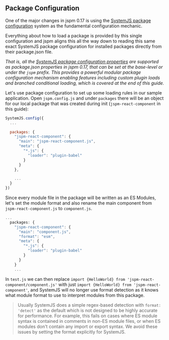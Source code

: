 ## Package Configuration

One of the major changes in jspm 0.17 is using the [SystemJS package configuration](https://github.com/systemjs/systemjs/blob/0.19.16/docs/config-api.md#packages) system
as the fundamental configuration mechanic.

Everything about how to load a package is provided by this single configuration and jspm aligns this
all the way down to reading this same exact SystemJS package configuration for installed packages directly
from their package.json file.

_That is, all the [SystemJS package configuration properties](https://github.com/systemjs/systemjs/blob/0.19.16/docs/config-api.md#packages)
are supported as package.json properties in jspm 0.17, that can be set at the base-level or under the `jspm` prefix. This provides a powerful modular package configuration
mechanism enabling features including custom plugin loads and branched conditional loading, which is covered at the end of this guide._

Let's use package configuration to set up some loading rules in our sample application.
Open `jspm.config.js` and under `packages` there will be an object for our local package
that was created during init (`jspm-react-component` in this guide):

```javascript
SystemJS.config({
  ...

  packages: {
    "jspm-react-component": {
      "main": "jspm-react-component.js",
      "meta": {
        "*.js": {
          "loader": "plugin-babel"
        }
      }
    },

    ...
  }
})
```

Since every module file in the package will be written as an ES Modules, let's set the module format and also rename the main component from `jspm-react-component.js` to `component.js`.

```javascript
...
  packages: {
    "jspm-react-component": {
      "main": "component.js",
      "format": "esm",
      "meta": {
        "*.js": {
          "loader": "plugin-babel"
        }
      }
    }
    ...
```

In `test.js` we can then replace `import {HelloWorld} from 'jspm-react-component/component.js'` with
just `import {HelloWorld} from 'jspm-react-component'`, and SystemJS will no longer use format detection
as it knows what module format to use to interpret modules from this package.

> Usually SystemJS does a simple regex-based detection with `format: 'detect'` as the default which is
  not designed to be highly accurate for performance. For example, this fails on cases where ES module syntax is contained in
  comments in non-ES module files, or when ES modules don't contain any import or export syntax. We avoid these
  issues by setting the format explicitly for SystemJS.
